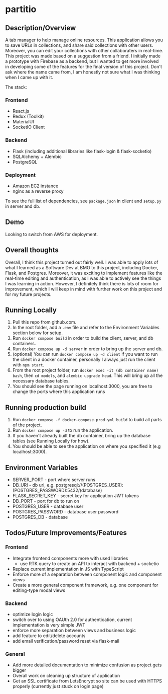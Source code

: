 # partitio
## Description/Overview
A tab manager to help manage online resources. This application allows you to save URLs in collections, and share said collections with other users. Moreover, you can edit your collections with other collaboraters in real-time.
This project was made based on a suggestion from a friend. I initially made a prototype with Firebase as a backend, but I wanted to get more involved in developing some of the features for the final version of this project.
Don't ask where the name came from, I am honestly not sure what I was thinking when I came up with it.

The stack:
### Frontend
- React.js
- Redux (Toolkit)
- MaterialUI
- SocketIO Client
### Backend
- Flask (including additional libraries like flask-login & flask-socketio)
- SQLAlchemy + Alembic
- PostgreSQL
### Deployment
- Amazon EC2 instance
- nginx as a reverse proxy

To see the full list of dependencies, see `package.json` in client and `setup.py` in server and db.

## Demo
Looking to switch from AWS for deployment.

## Overall thoughts
Overall, I think this project turned out fairly well. I was able to apply lots of what I learned as a Software Dev at BMO to this project, including Docker, Flask, and Postgres. Moreover, it was exciting to implement features like the real-time editing and authentication, as I was able to actively see the things I was learning in action. However, I definitely think there is lots of room for improvement, which I will keep in mind with further work on this project and for my future projects.

## Running Locally
1. Pull this repo from github.com.
2. In the root folder, add a `.env` file and refer to the Environment Variables section below for setup.
3. Run `docker compose build` in order to build the client, server, and db containers.
4. Run `docker compose up -d server` in order to bring up the server and db.
5. (optional) You can run `docker compose up -d client` if you want to run the client in a docker container, personally I always just run the client with `npm start`.
6. From the root project folder, run `docker exec -it (db container name) bash`, then `cd models`, and `alembic upgrade head`. This will bring up all the necessary database tables.
7. You should see the page running on localhost:3000, you are free to change the ports where this application runs

## Running production build
1. Run `docker compose -f docker-compose.prod.yml build` to build all parts of the project.
2. Run `docker compose up -d` to run the application.
3. If you haven't already built the db container, bring up the database tables (see Running Locally for how).
4. You should be able to see the application on where you specified it (e.g localhost:3000).

## Environment Variables
- SERVER_PORT - port where server runs
- DB_URI - db uri, e.g. postgresql://(POSTGRES_USER):(POSTGRES_PASSWORD):5432/(database)
- FLASK_SECRET_KEY - secret key for application JWT tokens
- DB_PORT - port for db to run on
- POSTGRES_USER - database user
- POSTGRES_PASSWORD - database user password
- POSTGRES_DB - database

## Todos/Future Improvements/Features
### Frontend
- Integrate frontend components more with used libraries
    - use RTK query to create an API to interact with backend + socketio
- Replace current implementation in JS with TypeScript
- Enforce more of a separation between component logic and component views
- Create a more general component framework, e.g. one component for editing-type modal views
### Backend
- optimize login logic
- switch over to using OAUth 2.0 for authentication, current implementation is very simple JWT
- enforce more separation between views and business logic
- add feature to edit/delete accounts
- add email verification/password reset via flask-mail
### General
- Add more detailed documentation to minimize confusion as project gets bigger
- Overall work on cleaning up structure of application
- Get an SSL certificate from LetsEncrypt so site can be used with HTTPS properly (currently just stuck on login page)

